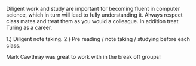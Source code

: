  Diligent work and study are important for becoming fluent in computer science,
which in turn will lead to fully understanding it.
  Always respect class mates and treat them as you would a colleague. In
addition treat Turing as a career.

  1.) Diligent note taking.
  2.) Pre reading / note taking / studying before each class.

  Mark Cawthray was great to work with in the break off groups!
